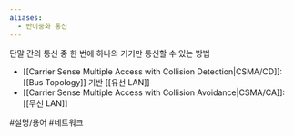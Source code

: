 ```yaml
---
aliases:
  - 반이중화 통신
---
```

단말 간의 통신 중 한 번에 하나의 기기만 통신할 수 있는 방법
- [[Carrier Sense Multiple Access with Collision Detection|CSMA/CD]]: [[Bus Topology]] 기반 [[유선 LAN]]
- [[Carrier Sense Multiple Access with Collision Avoidance|CSMA/CA]]: [[무선 LAN]]

#설명/용어 #네트워크 